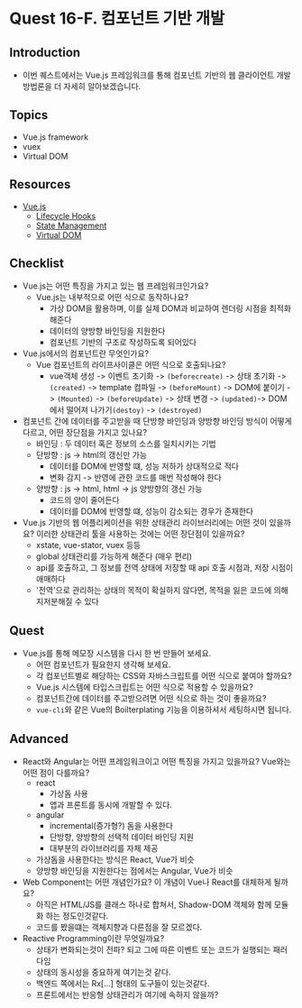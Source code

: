 # Quest 16-F. 컴포넌트 기반 개발

## Introduction

- 이번 퀘스트에서는 Vue.js 프레임워크를 통해 컴포넌트 기반의 웹 클라이언트 개발 방법론을 더 자세히 알아보겠습니다.

## Topics

- Vue.js framework
- vuex
- Virtual DOM

## Resources

- [Vue.js](https://vuejs.org)
  - [Lifecycle Hooks](https://v3.vuejs.org/guide/composition-api-lifecycle-hooks.html)
  - [State Management](https://v3.vuejs.org/guide/state-management.html)
  - [Virtual DOM](https://v3.vuejs.org/guide/optimizations.html#virtual-dom)

## Checklist

- Vue.js는 어떤 특징을 가지고 있는 웹 프레임워크인가요?
  - Vue.js는 내부적으로 어떤 식으로 동작하나요?
    - 가상 DOM을 활용하며, 이를 실제 DOM과 비교하여 렌더링 시점을 최적화 해준다
    - 데이터의 양방향 바인딩을 지원한다
    - 컴포넌트 기반의 구조로 작성하도록 되어있다
- Vue.js에서의 컴포넌트란 무엇인가요?
  - Vue 컴포넌트의 라이프사이클은 어떤 식으로 호출되나요?
    - vue객체 생성 -> 이벤트 초기화 -> `(beforecreate)` -> 상태 초기화 -> `(created)` -> template 컴파일 -> `(beforeMount)` -> DOM에 붙이기 -> `(Mounted)` -> `(beforeUpdate)` -> 상태 변경 -> `(updated)`-> DOM에서 떨어져 나가기`(destoy)` -> `(destroyed)`
- 컴포넌트 간에 데이터를 주고받을 때 단방향 바인딩과 양방향 바인딩 방식이 어떻게 다르고, 어떤 장단점을 가지고 있나요?
  - 바인딩 : 두 데이터 혹은 정보의 소스를 일치시키는 기법
  - 단방향 : js -> html의 갱신만 가능
    - 데이터를 DOM에 반영할 떄, 성능 저하가 상대적으로 적다
    - 변화 감지 -> 반영에 관한 코드를 매번 작성해야 한다
  - 양방향 : js -> html, html -> js 양방향의 갱신 가능
    - 코드의 양이 줄어든다
    - 데이터를 DOM에 반영할 떄, 성능이 감소되는 경우가 존재한다
- Vue.js 기반의 웹 어플리케이션을 위한 상태관리 라이브러리에는 어떤 것이 있을까요? 이러한 상태관리 툴을 사용하는 것에는 어떤 장단점이 있을까요?
  - xstate, vue-stator, vuex 등등
  - global 상태관리를 가능하게 해준다 (매우 편리)
  - api를 호출하고, 그 정보를 전역 상태에 저장할 때 api 호출 시점과, 저장 시점이 애매하다
  - '전역'으로 관리하는 상태의 목적이 확실하지 않다면, 목적을 잃은 코드에 의해 지저분해질 수 있다

## Quest

- Vue.js를 통해 메모장 시스템을 다시 한 번 만들어 보세요.
  - 어떤 컴포넌트가 필요한지 생각해 보세요.
  - 각 컴포넌트별로 해당하는 CSS와 자바스크립트를 어떤 식으로 붙여야 할까요?
  - Vue.js 시스템에 타입스크립트는 어떤 식으로 적용할 수 있을까요?
  - 컴포넌트간에 데이터를 주고받으려면 어떤 식으로 하는 것이 좋을까요?
  - `vue-cli`와 같은 Vue의 Boilterplating 기능을 이용하셔서 세팅하시면 됩니다.

## Advanced

- React와 Angular는 어떤 프레임워크이고 어떤 특징을 가지고 있을까요? Vue와는 어떤 점이 다를까요?
  - react
    - 가상돔 사용
    - 앱과 프론트를 동시에 개발할 수 있다.
  - angular
    - incremental(증가형?) 돔을 사용한다
    - 단방향, 양방향의 선택적 데이터 바인딩 지원
    - 대부분의 라이브러리를 자체 제공
  - 가상돔을 사용한다는 방식은 React, Vue가 비슷
  - 양방향 바인딩을 지원한다는 점에서는 Angular, Vue가 비슷
- Web Component는 어떤 개념인가요? 이 개념이 Vue나 React를 대체하게 될까요?
  - 아직은 HTML/JS를 클래스 하나로 합쳐서, Shadow-DOM 객체와 함께 모듈화 하는 정도인것같다.
  - 코드를 봤을떄는 객체지향과 다른점을 잘 모르겠다.
- Reactive Programming이란 무엇일까요?
  - 상태가 변화되는것이 전파? 되고 그에 따른 이벤트 또는 코드가 실행되는 패러다임
  - 상태의 동시성을 중요하게 여기는것 같다.
  - 백엔드 쪽에서는 Rx[...] 형태의 도구들이 있는것같다.
  - 프론트에서는 반응형 상태관리가 여기에 속하지 않을까?
